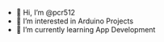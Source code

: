 - 👋 Hi, I’m @pcr512
- 👀 I’m interested in Arduino Projects
- 🌱 I’m currently learning App Development

<!---
pcr512/pcr512 is a ✨ special ✨ repository because its `README.md` (this file) appears on your GitHub profile.
You can click the Preview link to take a look at your changes.
--->
